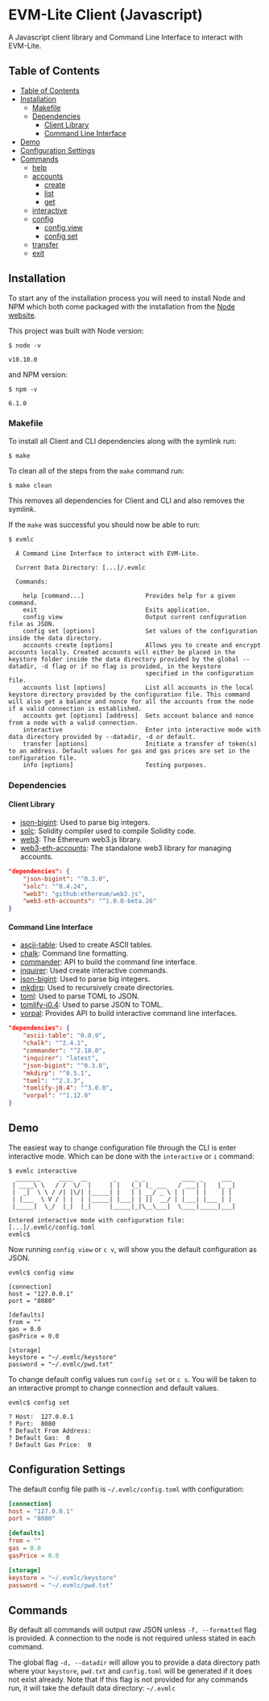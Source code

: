 # EVM-Lite Client (Javascript)

A Javascript client library and Command Line Interface to interact with 
EVM-Lite.

## Table of Contents

<!--ts-->
* [Table of Contents](#table-of-contents)
* [Installation](#installation)
    * [Makefile](#makefile)
    * [Dependencies](#dependencies)
        * [Client Library](#client-library)
        * [Command Line Interface](#command-line-interface)
* [Demo](#demo)
* [Configuration Settings](#configuration-settings)
* [Commands](#commands)
    * [help](#help)
    * [accounts](#accounts-create)
        * [create](#accounts-create)
        * [list](#accounts-list)
        * [get](#accounts-get)
    * [interactive](#interactive)
    * [config](#config-view)
        * [config view](#config-view)
        * [config set](#config-set)
    * [transfer](#transfer)
    * [exit](#exit)
<!--te-->

## Installation

To start any of the installation process you will need to install Node and NPM which
both come packaged with the installation from the [Node website](https://nodejs.org/en/).

This project was built with Node version:

```console
$ node -v

v10.10.0
```

and NPM version:
```console
$ npm -v

6.1.0
```

### Makefile

To install all Client and CLI dependencies along with the symlink run:

```
$ make
```

To clean all of the steps from the `make` command run:

```
$ make clean
```

This removes all dependencies for Client and CLI and also removes the symlink.

If the `make` was successful you should now be able to run:

```console
$ evmlc

  A Command Line Interface to interact with EVM-Lite.

  Current Data Directory: [...]/.evmlc

  Commands:

    help [command...]                 Provides help for a given command.
    exit                              Exits application.
    config view                       Output current configuration file as JSON.
    config set [options]              Set values of the configuration inside the data directory.
    accounts create [options]         Allows you to create and encrypt accounts locally. Created accounts will either be placed in the keystore folder inside the data directory provided by the global --datadir, -d flag or if no flag is provided, in the keystore
                                      specified in the configuration file.
    accounts list [options]           List all accounts in the local keystore directory provided by the configuration file. This command will also get a balance and nonce for all the accounts from the node if a valid connection is established.
    accounts get [options] [address]  Gets account balance and nonce from a node with a valid connection.
    interactive                       Enter into interactive mode with data directory provided by --datadir, -d or default.
    transfer [options]                Initiate a transfer of token(s) to an address. Default values for gas and gas prices are set in the configuration file.
    info [options]                    Testing purposes.
```

### Dependencies

#### Client Library

* [json-bigint](https://www.npmjs.com/package/json-bigint): Used to parse big integers.
* [solc](https://www.npmjs.com/package/solc): Solidity compiler used to compile Solidity code.
* [web3](https://www.npmjs.com/package/web3): The Ethereum web3.js library.
* [web3-eth-accounts](https://www.npmjs.com/package/web3-eth-accounts): The standalone web3 library for managing accounts.


```json
"dependencies": {
    "json-bigint": "^0.3.0",
    "solc": "^0.4.24",
    "web3": "github:ethereum/web3.js",
    "web3-eth-accounts": "^1.0.0-beta.26"
}
```

#### Command Line Interface

* [ascii-table](https://www.npmjs.com/package/ascii-table): Used to create ASCII tables.
* [chalk](https://www.npmjs.com/package/chalk): Command line formatting.
* [commander](https://www.npmjs.com/package/commander): API to build the command line interface.
* [inquirer](https://www.npmjs.com/package/inquirer): Used create interactive commands.
* [json-bigint](https://www.npmjs.com/package/json-bigint): Used to parse big integers.
* [mkdirp](https://www.npmjs.com/package/mkdirp): Used to recursively create directories.
* [toml](https://www.npmjs.com/package/toml): Used to parse TOML to JSON.
* [tomlify-j0.4](https://www.npmjs.com/package/tomlify-j0.4): Used to parse JSON to TOML.
* [vorpal](https://www.npmjs.com/package/vorpal): Provides API to build interactive command line interfaces.


```json
"dependencies": {
    "ascii-table": "0.0.9",
    "chalk": "^2.4.1",
    "commander": "^2.18.0",
    "inquirer": "latest",
    "json-bigint": "^0.3.0",
    "mkdirp": "^0.5.1",
    "toml": "^2.3.3",
    "tomlify-j0.4": "^3.0.0",
    "vorpal": "^1.12.0"
}
```

## Demo

The easiest way to change configuration file through the CLI is enter interactive mode. Which can be done with the
`interactive` or `i` command:

```console
$ evmlc interactive
  _______     ____  __       _     _ _          ____ _     ___
 | ____\ \   / /  \/  |     | |   (_) |_ ___   / ___| |   |_ _|
 |  _|  \ \ / /| |\/| |_____| |   | | __/ _ \ | |   | |    | |
 | |___  \ V / | |  | |_____| |___| | ||  __/ | |___| |___ | |
 |_____|  \_/  |_|  |_|     |_____|_|\__\___|  \____|_____|___|

Entered interactive mode with configuration file: [...]/.evmlc/config.toml
evmlc$

```

Now running `config view` or `c v`, will show you the default configuration as JSON.

```console
evmlc$ config view

[connection]
host = "127.0.0.1"
port = "8080"

[defaults]
from = ""
gas = 0.0
gasPrice = 0.0

[storage]
keystore = "~/.evmlc/keystore"
password = "~/.evmlc/pwd.txt"
```

To change default config values run `config set` or `c s`. You will be taken to an interactive prompt to change connection and default values.

```console
evmlc$ config set

? Host:  127.0.0.1
? Port:  8080
? Default From Address:
? Default Gas:  0
? Default Gas Price:  0
```

## Configuration Settings

The default config file path is `~/.evmlc/config.toml` with configuration:

```toml
[connection]
host = "127.0.0.1"
port = "8080"

[defaults]
from = ""
gas = 0.0
gasPrice = 0.0

[storage]
keystore = "~/.evmlc/keystore"
password = "~/.evmlc/pwd.txt"
```

## Commands
By default all commands will output raw JSON unless `-f, --formatted` flag is provided. A connection to the node is not required unless stated in each command.

The global flag `-d, --datadir` will allow you to provide a data directory path where your `keystore`, `pwd.txt` and `config.toml` will be generated if it does not exist already.
Note that if this flag is not provided for any commands run, it will take the default data directory: `~/.evmlc`

